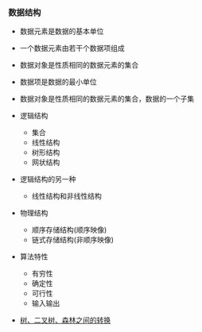 ### 数据结构
* 数据元素是数据的基本单位
* 一个数据元素由若干个数据项组成
* 数据对象是性质相同的数据元素的集合
* 数据项是数据的最小单位
* 数据对象是性质相同的数据元素的集合，数据的一个子集
* 逻辑结构
    - 集合
    - 线性结构
    - 树形结构
    - 网状结构
* 逻辑结构的另一种
    - 线性结构和非线性结构
* 物理结构
    - 顺序存储结构(顺序映像)
    - 链式存储结构(非顺序映像)
* 算法特性
    - 有穷性
    - 确定性
    - 可行性
    - 输入输出

* [树、二叉树、森林之间的转换](https://www.cnblogs.com/zhuyf87/archive/2012/11/04/2753950.html)